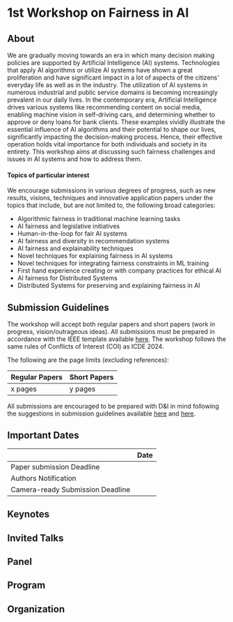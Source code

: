 # 1st Workshop on Fairness in AI

## About 
We are gradually moving towards an era in which many decision making policies are supported by Artificial Intelligence (AI) systems. Technologies that apply AI algorithms or utilize AI systems have shown a great proliferation and have significant impact in a lot of aspects of the citizens' everyday life as well as in the industry. The utilization of AI systems in numerous industrial and public service domains is becoming increasingly prevalent in our daily lives. In the contemporary era, Artificial Intelligence drives various systems like recommending content on social media, enabling machine vision in self-driving cars, and determining whether to approve or deny loans for bank clients. These examples vividly illustrate the essential influence of AI algorithms and their potential to shape our lives, significantly impacting the decision-making process. Hence, their effective operation holds vital importance for both individuals and society in its entirety. This workshop aims at discussing such fairness challenges and issues in AI systems and how to address them.

#### Topics of particular interest
We encourage submissions in various degrees of progress, such as new results, visions, techniques and innovative application papers under the topics that include, but are not limited to, the following broad categories:

* Algorithmic fairness in traditional machine learning tasks
* AI fairness and legislative initiatives
* Human-in-the-loop for fair AI systems
* AI fairness and diversity in recommendation systems
* AI fairness and explainability techniques
* Novel techniques for explaining fairness in AI systems
* Novel techniques for integrating fairness constraints in ML training
* First hand experience creating or with company practices for ethical AI
* AI fairness for Distributed Systems
* Distributed Systems for preserving and explaining fairness in AI


## Submission Guidelines
The workshop will accept both regular papers and short papers (work in progress, vision/outrageous ideas). All submissions must be prepared in accordance with the IEEE template available <a href="https://www.ieee.org/conferences_events/conferences/publishing/templates.html" target="_blank">here</a>. The workshop follows the same rules of Conflicts of Interest (COI) as ICDE 2024.

The following are the page limits (excluding references):

| Regular Papers  | Short Papers      |
|:----------------|:------------------|
| x pages         | y pages           |

All submissions are encouraged to be prepared with D&I in mind following the suggestions in submission guidelines available <a href="https://icde2024.github.io/di.html" target="_blank">here</a> and <a href="https://dbdni.github.io/" target="_blank">here</a>.

## Important Dates
|                                  | Date              |
|:---------------------------------|:------------------|
|Paper submission Deadline         |                   |
|Authors Notification              |                   |
|Camera-ready Submission Deadline  |                   |

## Keynotes

## Invited Talks

## Panel

## Program


## Organization
